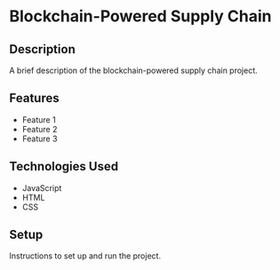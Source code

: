 # Blockchain-Powered Supply Chain

## Description

A brief description of the blockchain-powered supply chain project.

## Features

- Feature 1
- Feature 2
- Feature 3

## Technologies Used

- JavaScript
- HTML
- CSS

## Setup

Instructions to set up and run the project.
